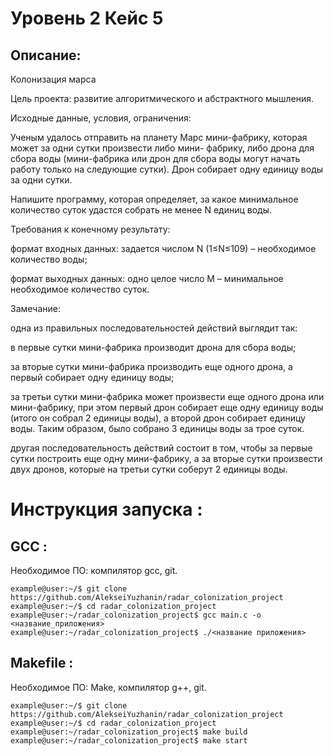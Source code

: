 # Уровень 2 Кейс 5
## Описание:
Колонизация марса

Цель проекта: развитие алгоритмического и абстрактного мышления.

Исходные данные, условия, ограничения:

Ученым удалось отправить на планету Марс мини-фабрику, которая может за одни сутки произвести либо мини-
фабрику, либо дрона для сбора воды (мини-фабрика или дрон для сбора воды могут начать работу только на
следующие сутки). Дрон собирает одну единицу воды за одни сутки.

Напишите программу, которая определяет, за какое минимальное количество суток удастся собрать не менее N
единиц воды.

Требования к конечному результату:

формат входных данных: задается числом N (1≤N≤109) – необходимое количество воды;

формат выходных данных: одно целое число M – минимальное необходимое количество суток.

Замечание:

одна из правильных последовательностей действий выглядит так:

в первые сутки мини-фабрика производит дрона для сбора воды;

за вторые сутки мини-фабрика производить еще одного дрона, а первый собирает одну единицу воды;

за третьи сутки мини-фабрика может произвести еще одного дрона или мини-фабрику, при этом первый дрон
собирает еще одну единицу воды (итого он собрал 2 единицы воды), а второй дрон собирает единицу воды.
Таким образом, было собрано 3 единицы воды за трое суток.

другая последовательность действий состоит в том, чтобы за первые сутки построить еще одну мини-фабрику, а
за вторые сутки произвести двух дронов, которые на третьи сутки соберут 2 единицы воды.

# Инструкция запуска :
## GCC :
Необходимое ПО: компилятор gcc, git.
```console
example@user:~/$ git clone https://github.com/AlekseiYuzhanin/radar_colonization_project
example@user:~/$ cd radar_colonization_project
example@user:~/radar_colonization_project$ gcc main.c -o <название_приложения>
example@user:~/radar_colonization_project$ ./<название приложения>

```
## Makefile :
Необходимое ПО: Make, компилятор g++, git.
```console
example@user:~/$ git clone https://github.com/AlekseiYuzhanin/radar_colonization_project
example@user:~/$ cd radar_colonization_project
example@user:~/radar_colonization_project$ make build
example@user:~/radar_colonization_project$ make start
```
